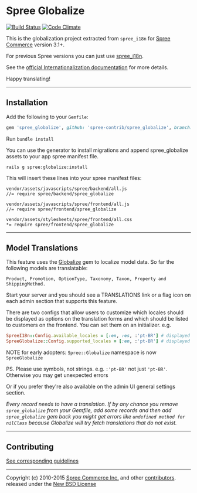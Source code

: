 # Spree Globalize

[![Build Status](https://travis-ci.org/spree-contrib/spree_globalize.svg?branch=master)](https://travis-ci.org/spree-contrib/spree_globalize)
[![Code Climate](https://codeclimate.com/github/spree-contrib/spree_globalize/badges/gpa.svg)](https://codeclimate.com/github/spree-contrib/spree_globalize)

This is the globalization project extracted from `spree_i18n` for [Spree Commerce][1] version 3.1+.

For previous Spree versions you can just use [spree_i18n][2].

See the [official Internationalization documentation][2] for more details.

Happy translating!

---

## Installation

Add the following to your `Gemfile`:

```ruby
gem 'spree_globalize', github: 'spree-contrib/spree_globalize', branch: 'master'
```

Run `bundle install`

You can use the generator to install migrations and append spree_globalize assets to
your app spree manifest file.

    rails g spree:globalize:install

This will insert these lines into your spree manifest files:

```
vendor/assets/javascripts/spree/backend/all.js
//= require spree/backend/spree_globalize

vendor/assets/javascripts/spree/frontend/all.js
//= require spree/frontend/spree_globalize

vendor/assets/stylesheets/spree/frontend/all.css
*= require spree/frontend/spree_globalize
```

---

## Model Translations

This feature uses the [Globalize][3] gem to localize model data.
So far the following models are translatable:

    Product, Promotion, OptionType, Taxonomy, Taxon, Property and ShippingMethod.

Start your server and you should see a TRANSLATIONS link or a flag icon on each
admin section that supports this feature.

There are two configs that allow users to customize which locales
should be displayed as options on the translation forms and which should be
listed to customers on the frontend. You can set them on an initializer. e.g.

```ruby
SpreeI18n::Config.available_locales = [:en, :es, :'pt-BR'] # displayed on frontend select box
SpreeGlobalize::Config.supported_locales = [:en, :'pt-BR'] # displayed on translation forms
```

NOTE for early adopters: `Spree::Globalize` namespace is now `SpreeGlobalize`

PS. Please use symbols, not strings. e.g. `:'pt-BR'` not just `'pt-BR'`. Otherwise
you may get unexpected errors

Or if you prefer they're also available on the admin UI general settings section.

*Every record needs to have a translation. If by any chance you remove `spree_globalize`
from your Gemfile, add some records and then add `spree_globalize` gem back you might get
errors like ``undefined method for nilClass`` because Globalize will try fetch
translations that do not exist.*

---

## Contributing

[See corresponding guidelines][7]

---

Copyright (c) 2010-2015 [Spree Commerce Inc.][1] and other [contributors][5]. released under the [New BSD License][6]

[1]: http://spreecommerce.com
[2]: http://guides.spreecommerce.com/developer/i18n.html
[3]: https://github.com/globalize/globalize
[5]: https://github.com/spree-contrib/spree_globalize/graphs/contributors
[6]: https://github.com/spree-contrib/spree_globalize/blob/master/LICENSE.md
[7]: https://github.com/spree-contrib/spree_globalize/blob/master/CONTRIBUTING.md
[8]: https://github.com/spree-contrib/spree_i18n
